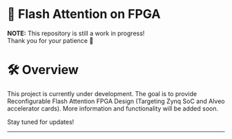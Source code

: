 # 🚧 Flash Attention on FPGA

**NOTE:** This repository is still a work in progress!  
 Thank you for your patience 🙏

# 🛠 Overview

This project is currently under development. The goal is to provide Reconfigurable Flash Attention FPGA Design (Targeting Zynq SoC and Alveo accelerator cards). More information and functionality will be added soon.

Stay tuned for updates!

---

